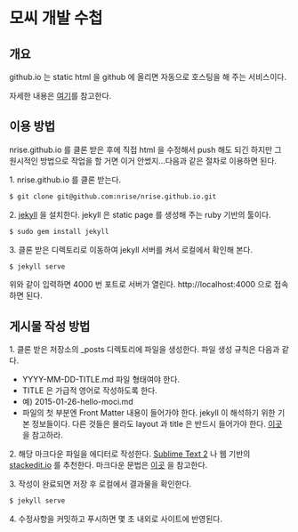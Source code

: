 # 모씨 개발 수첩
## 개요
github.io 는 static html 을 github 에 올리면 자동으로 호스팅을 해 주는 서비스이다.

자세한 내용은 [여기](http://github.io/)를 참고한다.

## 이용 방법
nrise.github.io 를 클론 받은 후에 직접 html 을 수정해서 push 해도 되긴 하지만
그 원시적인 방법으로 작업을 할 거면 이거 안썼지...다음과 같은 절차로 이용하면 된다.

1\. nrise.github.io 를 클론 받는다.
```bash
$ git clone git@github.com:nrise/nrise.github.io.git
```
2\. [jekyll](http://jekyllrb.com/) 을 설치한다.
jekyll 은 static page 를 생성해 주는 ruby 기반의 툴이다.
```bash
$ sudo gem install jekyll
```
3\. 클론 받은 디렉토리로 이동하여 jekyll 서버를 켜서 로컬에서 확인해 본다.
```bash
$ jekyll serve
```
위와 같이 입력하면 4000 번 포트로 서버가 열린다. http://localhost:4000 으로 접속하면 된다.

## 게시물 작성 방법
1\. 클론 받은 저장소의 _posts 디렉토리에 파일을 생성한다. 파일 생성 규칙은 다음과 같다.
* YYYY-MM-DD-TITLE.md 파일 형태여야 한다.
* TITLE 은 가급적 영어로 작성하도록 한다.
 * 예) 2015-01-26-hello-moci.md
 * 파일의 첫 부분엔 Front Matter 내용이 들어가야 한다. jekyll 이 해석하기 위한 기본 정보들이다. 다른 것들은 몰라도 layout 과 title 은 반드시 들어가야 한다. [이곳](https://raw.githubusercontent.com/nrise/nrise.github.io/master/_posts/2015-01-26-hello.md) 을 참고하라.

2\. 해당 마크다운 파일을 에디터로 작성한다. [Sublime Text 2](http://www.sublimetext.com/2) 나 웹 기반의 [stackedit.io](https://stackedit.io/) 를 추천한다. 마크다운 문법은 [이곳](https://guides.github.com/features/mastering-markdown/) 을 참고한다.

3\. 작성이 완료되면 저장 후 로컬에서 결과물을 확인한다.
```bash
$ jekyll serve
```
4\. 수정사항을 커밋하고 푸시하면 몇 초 내외로 사이트에 반영된다.
